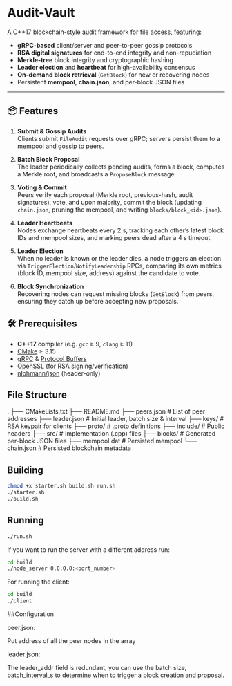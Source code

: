 # Audit-Vault

A C++17 blockchain-style audit framework for file access, featuring:

- **gRPC-based** client/server and peer-to-peer gossip protocols
- **RSA digital signatures** for end-to-end integrity and non-repudiation
- **Merkle-tree** block integrity and cryptographic hashing
- **Leader election** and **heartbeat** for high-availability consensus
- **On-demand block retrieval** (`GetBlock`) for new or recovering nodes
- Persistent **mempool**, **chain.json**, and per-block JSON files

---

## 📦 Features

1. **Submit & Gossip Audits**  
   Clients submit `FileAudit` requests over gRPC; servers persist them to a mempool and gossip to peers.

2. **Batch Block Proposal**  
   The leader periodically collects pending audits, forms a block, computes a Merkle root, and broadcasts a `ProposeBlock` message.

3. **Voting & Commit**  
   Peers verify each proposal (Merkle root, previous-hash, audit signatures), vote, and upon majority, commit the block (updating `chain.json`, pruning the mempool, and writing `blocks/block_<id>.json`).

4. **Leader Heartbeats**  
   Nodes exchange heartbeats every 2 s, tracking each other’s latest block IDs and mempool sizes, and marking peers dead after a 4 s timeout.

5. **Leader Election**  
   When no leader is known or the leader dies, a node triggers an election via `TriggerElection`/`NotifyLeadership` RPCs, comparing its own metrics (block ID, mempool size, address) against the candidate to vote.

6. **Block Synchronization**  
   Recovering nodes can request missing blocks (`GetBlock`) from peers, ensuring they catch up before accepting new proposals.

## 🛠 Prerequisites

- **C++17** compiler (e.g. `gcc` ≥ 9, `clang` ≥ 11)
- [CMake](https://cmake.org/) ≥ 3.15
- [gRPC](https://grpc.io/) & [Protocol Buffers](https://developers.google.com/protocol-buffers)
- [OpenSSL](https://www.openssl.org/) (for RSA signing/verification)
- [nlohmann/json](https://github.com/nlohmann/json) (header-only)

## File Structure

.
├── CMakeLists.txt
├── README.md
├── peers.json # List of peer addresses
├── leader.json # Initial leader, batch size & interval
├── keys/ # RSA keypair for clients
├── proto/ # .proto definitions
├── include/ # Public headers
├── src/ # Implementation (.cpp) files
├── blocks/ # Generated per-block JSON files
├── mempool.dat # Persisted mempool
└── chain.json # Persisted blockchain metadata

## Building

```bash
chmod +x starter.sh build.sh run.sh
./starter.sh
./build.sh
```

## Running

```bash
./run.sh
```

If you want to run the server with a different address run:

```bash
cd build
./node_server 0.0.0.0:<port_number>
```

For running the client:

```bash
cd build
./client
```

##Configuration

peer.json:

Put address of all the peer nodes in the array

leader.json:

The leader_addr field is redundant, you can use the batch size, batch_interval_s to determine when to trigger a block creation and proposal.
